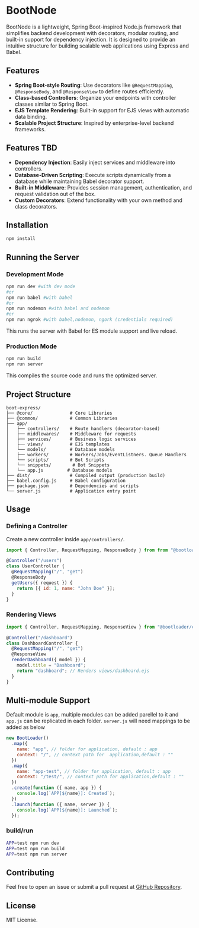 # BootNode

BootNode is a lightweight, Spring Boot-inspired Node.js framework that simplifies backend development with decorators, modular routing, and built-in support for dependency injection. It is designed to provide an intuitive structure for building scalable web applications using Express and Babel.

## Features

- **Spring Boot-style Routing**: Use decorators like `@RequestMapping`, `@ResponseBody`, and `@ResponseView` to define routes efficiently.
- **Class-based Controllers**: Organize your endpoints with controller classes similar to Spring Boot.
- **EJS Template Rendering**: Built-in support for EJS views with automatic data binding.
- **Scalable Project Structure**: Inspired by enterprise-level backend frameworks.

## Features TBD
- **Dependency Injection**: Easily inject services and middleware into controllers.
- **Database-Driven Scripting**: Execute scripts dynamically from a database while maintaining Babel decorator support.
- **Built-in Middleware**: Provides session management, authentication, and request validation out of the box.
- **Custom Decorators**: Extend functionality with your own method and class decorators.


## Installation

```sh
npm install
```

## Running the Server

### Development Mode
```sh
npm run dev #with dev mode
#or
npm run babel #with babel
#or
npm run nodemon #with babel and nodemon
#or
npm run ngrok #with babel,nodemon, ngork (credentials required)

```
This runs the server with Babel for ES module support and live reload.

### Production Mode
```sh
npm run build
npm run server
```
This compiles the source code and runs the optimized server.

## Project Structure
```
boot-express/
├── @core/              # Core Libraries
├── @common/            # Common Libraries
├── app/
│   ├── controllers/    # Route handlers (decorator-based)
│   ├── middlewares/    # Middleware for requests
│   ├── services/       # Business logic services
│   ├── views/          # EJS templates
│   └── models/         # Database models
│   ├── workers/        # Workers/Jobs/EventListners. Queue Handlers
│   └── scripts/        # Bot Scripts
│   └── snippets/        # Bot Snippets
│   └── app.js         # Database models
├── dist/               # Compiled output (production build)
├── babel.config.js     # Babel configuration
├── package.json        # Dependencies and scripts
└── server.js           # Application entry point
```

## Usage

### Defining a Controller
Create a new controller inside `app/controllers/`.

```javascript
import { Controller, RequestMapping, ResponseBody } from from "@bootloader/core/decorators";

@Controller("/users")
class UserController {
  @RequestMapping("/", "get")
  @ResponseBody
  getUsers({ request }) {
    return [{ id: 1, name: "John Doe" }];
  }
}
```

### Rendering Views
```javascript
import { Controller, RequestMapping, ResponseView } from "@bootloader/core/decorators";

@Controller("/dashboard")
class DashboardController {
  @RequestMapping("/", "get")
  @ResponseView
  renderDashboard({ model }) {
    model.title = "Dashboard";
    return "dashboard"; // Renders views/dashboard.ejs
  }
}
```

## Multi-module Support
Default module is `app`, multiple modules can be added parellel to it and `app.js` can be replicated in each folder. `server.js` will need mappings to be added as below

```javascript
new BootLoader()
  .map({
    name: "app", // folder for application, default : app
    context: "/", // context path for  application,default : ""
  })
  .map({
    name: "app-test", // folder for application, default : app
    context: "/test/", // context path for application,default : ""
  })
  .create(function ({ name, app }) {
    console.log(`APP[${name}]: Created`);
  })
  .launch(function ({ name, server }) {
    console.log(`APP[${name}]: Launched`);
  });
```
### build/run
```bash 
APP=test npm run dev
APP=test npm run build
APP=test npm run server
```

## Contributing
Feel free to open an issue or submit a pull request at [GitHub Repository](https://github.com/bootloader/boot-node).

## License
MIT License.

